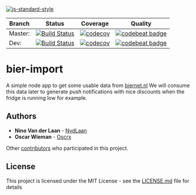 [![js-standard-style](https://img.shields.io/badge/code%20style-standard-brightgreen.svg)](http://standardjs.com)

| Branch | Status | Coverage | Quality |
| --- | --- | --- | --- |
| Master: | [![Build Status](https://travis-ci.com/bierteam/bier-import.svg?branch=master)](https://travis-ci.com/bierteam/bier-import) | [![codecov](https://codecov.io/gh/bierteam/bier-import/branch/master/graph/badge.svg)](https://codecov.io/gh/bierteam/bier-import) | [![codebeat badge](https://codebeat.co/badges/1609fb34-95f2-4952-a55e-6e50061c1521)](https://codebeat.co/projects/github-com-bierteam-bier-import-master)
| Dev: | [![Build Status](https://travis-ci.com/bierteam/bier-import.svg?branch=dev)](https://travis-ci.com/bierteam/bier-import) | [![codecov](https://codecov.io/gh/bierteam/bier-import/branch/dev/graph/badge.svg)](https://codecov.io/gh/bierteam/bier-import) | [![codebeat badge](https://codebeat.co/badges/ec79713f-11fe-4176-8df0-16dc0b1aa77d)](https://codebeat.co/projects/github-com-bierteam-bier-import-dev)

# bier-import

A simple node app to get some usable data from [biernet.nl](https://biernet.nl/)
We will consume this data later to generate push notifications with nice discounts when the fridge is running low for example.

## Authors

* **Nino Van der Laan** - [NvdLaan](https://github.com/NvdLaan)
* **Oscar Wieman** - [Oscrx](https://github.com/oscrx)

Other [contributors](https://github.com/bierteam/Pils/contributors) who participated in this project.

## License

This project is licensed under the MIT License - see the [LICENSE.md](LICENSE.md) file for details
